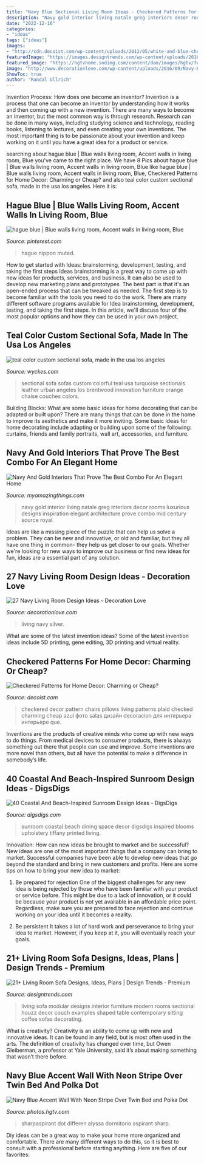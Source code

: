```yaml
---
title: "Navy Blue Sectional Living Room Ideas - Checkered Patterns For Home Decor: Charming Or Cheap?"
description: "Navy gold interior living natale greg interiors decor rooms luxurious designs inspiration elegant architecture prove combo mid century source royal"
date: "2022-12-16"
categories:
- "ideas"
tags: ["ideas"]
images:
- "http://cdn.decoist.com/wp-content/uploads/2012/05/white-and-blue-checkered-pattern-chairs-and-pillows.jpg"
featuredImage: "https://images.designtrends.com/wp-content/uploads/2016/06/13095235/Modular-Sofa-Design-for-Living-Room.jpg"
featured_image: "https://hgtvhome.sndimg.com/content/dam/images/hgtv/fullset/2016/11/1/0/Lauren-Rubin-Architecture_Hudson-Heights_13.jpg.rend.hgtvcom.966.1449.suffix/1478003393036.jpeg"
image: "http://www.decorationlove.com/wp-content/uploads/2016/09/Navy-Blue-and-Silver-Living-Room.jpg"
ShowToc: true
author: "Randal Ullrich"
---
```



Invention Process: How does one become an inventor?
Invention is a process that one can become an inventor by understanding how it works and then coming up with a new invention. There are many ways to become an inventor, but the most common way is through research. Research can be done in many ways, including studying science and technology, reading books, listening to lectures, and even creating your own inventions. The most important thing is to be passionate about your invention and keep working on it until you have a great idea for a product or service.

	

		
searching about hague blue | Blue walls living room, Accent walls in living room, Blue you've came to the right place. We have 8 Pics about hague blue | Blue walls living room, Accent walls in living room, Blue like hague blue | Blue walls living room, Accent walls in living room, Blue, Checkered Patterns for Home Decor: Charming or Cheap? and also teal color custom sectional sofa, made in the usa los angeles. Here it is:
		
    
## Hague Blue | Blue Walls Living Room, Accent Walls In Living Room, Blue

<img loading=lazy src="https://i.pinimg.com/736x/f2/77/90/f277904b4fe83dfd1a693fead7adc447.jpg" onerror="this.onerror=null;this.src='https://tse3.mm.bing.net/th?id=OIP.ubBXzC4CjwRL7C2Uej24PgHaKN&amp;pid=15.1';" alt="hague blue | Blue walls living room, Accent walls in living room, Blue">

_Source: pinterest.com_

>hague nippon muted. 

	

How to get started with Ideas: brainstorming, development, testing, and taking the first steps
Ideas brainstorming is a great way to come up with new ideas for products, services, and business. It can also be used to develop new marketing plans and prototypes. The best part is that it's an open-ended process that can be tweaked as needed. The first step is to become familiar with the tools you need to do the work. There are many different software programs available for Idea brainstorming, development, testing, and taking the first steps. In this article, we'll discuss four of the most popular options and how they can be used in your own project.

    
## Teal Color Custom Sectional Sofa, Made In The Usa Los Angeles

<img loading=lazy src="http://www.wyckes.com/images/products/041.jpg" onerror="this.onerror=null;this.src='https://tse3.mm.bing.net/th?id=OIP.VOBZM9qM2erudNzSt0Td8wHaE8&amp;pid=15.1';" alt="teal color custom sectional sofa, made in the usa los angeles">

_Source: wyckes.com_

>sectional sofa sofas custom colorful teal usa turquoise sectionals leather urban angeles los brentwood innovation furniture orange chaise couches colors. 

	

Building Blocks: What are some basic ideas for home decorating that can be adapted or built upon?
There are many things that can be done in the home to improve its aesthetics and make it more inviting. Some basic ideas for home decorating include adapting or building upon some of the following: curtains, friends and family portraits, wall art, accessories, and furniture.

    
## Navy And Gold Interiors That Prove The Best Combo For An Elegant Home

<img loading=lazy src="http://myamazingthings.com/wp-content/uploads/2017/10/navy-gold-interior-12-.jpg" onerror="this.onerror=null;this.src='https://tse4.mm.bing.net/th?id=OIP.00QOHlg7Vb_FuM_HIr57eQHaJ3&amp;pid=15.1';" alt="Navy And Gold Interiors That Prove The Best Combo For An Elegant Home">

_Source: myamazingthings.com_

>navy gold interior living natale greg interiors decor rooms luxurious designs inspiration elegant architecture prove combo mid century source royal. 

	

Ideas are like a missing piece of the puzzle that can help us solve a problem. They can be new and innovative, or old and familiar, but they all have one thing in common- they help us get closer to our goals. Whether we're looking for new ways to improve our business or find new ideas for fun, ideas are a essential part of any solution.

    
## 27 Navy Living Room Design Ideas - Decoration Love

<img loading=lazy src="http://www.decorationlove.com/wp-content/uploads/2016/09/Navy-Blue-and-Silver-Living-Room.jpg" onerror="this.onerror=null;this.src='https://tse1.mm.bing.net/th?id=OIP.QJE_7JLGRIHV-C3b2BGUCwHaKy&amp;pid=15.1';" alt="27 Navy Living Room Design Ideas - Decoration Love">

_Source: decorationlove.com_

>living navy silver. 

	

What are some of the latest invention ideas?
Some of the latest invention ideas include 5D printing, gene editing, 3D printing and virtual reality.

    
## Checkered Patterns For Home Decor: Charming Or Cheap?

<img loading=lazy src="http://cdn.decoist.com/wp-content/uploads/2012/05/white-and-blue-checkered-pattern-chairs-and-pillows.jpg" onerror="this.onerror=null;this.src='https://tse4.mm.bing.net/th?id=OIP.PeX8VnrO4mEDbv5iRtoP5AHaFj&amp;pid=15.1';" alt="Checkered Patterns for Home Decor: Charming or Cheap?">

_Source: decoist.com_

>checkered decor pattern chairs pillows living patterns plaid checked charming cheap azul фото salas дизайн decoracion для интерьера интерьере que. 

	

Inventions are the products of creative minds who come up with new ways to do things. From medical devices to consumer products, there is always something out there that people can use and improve. Some inventions are more novel than others, but all have the potential to make a difference in somebody’s life.

    
## 40 Coastal And Beach-Inspired Sunroom Design Ideas - DigsDigs

<img loading=lazy src="https://www.digsdigs.com/photos/coastal-and-beach-inspired-sunroom-design-ideas-2.jpg" onerror="this.onerror=null;this.src='https://tse1.mm.bing.net/th?id=OIP.TWs972JqWqVOL5VgGZKRNwHaJ3&amp;pid=15.1';" alt="40 Coastal And Beach-Inspired Sunroom Design Ideas - DigsDigs">

_Source: digsdigs.com_

>sunroom coastal beach dining space decor digsdigs inspired blooms upholstery tiffany printed living. 

	

Innovation: How can new ideas be brought to market and be successful?
New ideas are one of the most important things that a company can bring to market. Successful companies have been able to develop new ideas that go beyond the standard and bring in new customers and profits. Here are some tips on how to bring your new idea to market:
1. Be prepared for rejection
One of the biggest challenges for any new idea is being rejected by those who have been familiar with your product or service before. This might be due to a lack of innovation, or it could be because your product is not yet available in an affordable price point. Regardless, make sure you are prepared to face rejection and continue working on your idea until it becomes a reality.

2. Be persistent
It takes a lot of hard work and perseverance to bring your idea to market. However, if you keep at it, you will eventually reach your goals.

    
## 21+ Living Room Sofa Designs, Ideas, Plans | Design Trends - Premium

<img loading=lazy src="https://images.designtrends.com/wp-content/uploads/2016/06/13095235/Modular-Sofa-Design-for-Living-Room.jpg" onerror="this.onerror=null;this.src='https://tse3.mm.bing.net/th?id=OIP.TVcRfCh64Q5cv3upbyJvBAHaEk&amp;pid=15.1';" alt="21+ Living Room Sofa Designs, Ideas, Plans | Design Trends - Premium">

_Source: designtrends.com_

>living sofa modular designs interior furniture modern rooms sectional houzz decor couch examples shaped table contemporary sitting coffee sofas decorating. 

	

What is creativity?
Creativity is an ability to come up with new and innovative ideas. It can be found in any field, but is most often used in the arts. The definition of creativity has changed over time, but Owen Gleiberman, a professor at Yale University, said it’s about making something that wasn’t there before.

    
## Navy Blue Accent Wall With Neon Stripe Over Twin Bed And Polka Dot

<img loading=lazy src="https://hgtvhome.sndimg.com/content/dam/images/hgtv/fullset/2016/11/1/0/Lauren-Rubin-Architecture_Hudson-Heights_13.jpg.rend.hgtvcom.966.1449.suffix/1478003393036.jpeg" onerror="this.onerror=null;this.src='https://tse1.mm.bing.net/th?id=OIP.6IHxQFSh1ZpyyllKfoez7gHaLH&amp;pid=15.1';" alt="Navy Blue Accent Wall With Neon Stripe Over Twin Bed and Polka Dot">

_Source: photos.hgtv.com_

>sharpaspirant dot differen alyssa dormitorio aspirant sharp. 

	

Diy ideas can be a great way to make your home more organized and comfortable. There are many different ways to do this, so it is best to consult with a professional before starting anything. Here are five of our favorites: 

